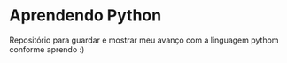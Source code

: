 # Aprendendo Python

Repositório para guardar e mostrar meu avanço com a linguagem pythom conforme aprendo :)
